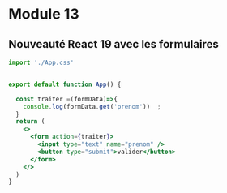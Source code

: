 # Module 13 
## Nouveauté React 19 avec les formulaires

```jsx
import './App.css'


export default function App() {

  const traiter =(formData)=>{
    console.log(formData.get('prenom'))  ;
  }
  return (
    <>
      <form action={traiter}>
        <input type="text" name="prenom" />
        <button type="submit">valider</button>
      </form>
    </>
  )
}
```